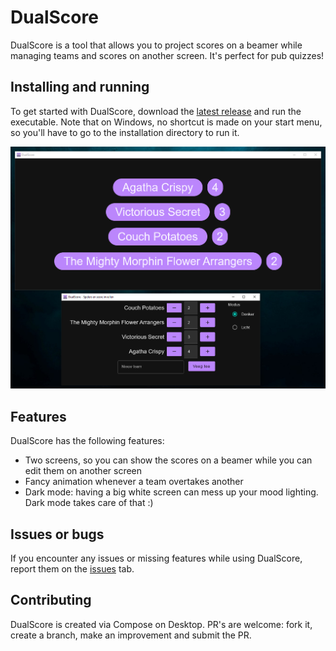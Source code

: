 # DualScore
DualScore is a tool that allows you to project scores on a beamer while managing teams and scores on another screen. It's perfect for pub quizzes!

## Installing and running
To get started with DualScore, download the [latest release](https://github.com/Cristan/DualScore/releases/latest) and run the executable. Note that on Windows, no shortcut is made on your start menu, so you'll have to go to the installation directory to run it.

![Screenshot](screenshot.png)

## Features
DualScore has the following features:

* Two screens, so you can show the scores on a beamer while you can edit them on another screen
* Fancy animation whenever a team overtakes another
* Dark mode: having a big white screen can mess up your mood lighting. Dark mode takes care of that :)

## Issues or bugs
If you encounter any issues or missing features while using DualScore, report them on the [issues](https://github.com/Cristan/DualScore/issues) tab.

## Contributing
DualScore is created via Compose on Desktop. PR's are welcome: fork it, create a branch, make an improvement and submit the PR.
